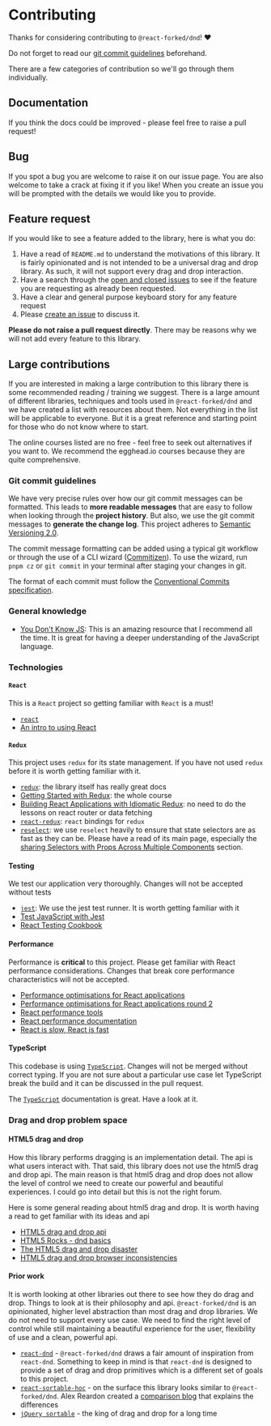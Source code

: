 # Contributing

Thanks for considering contributing to `@react-forked/dnd`! ❤️

Do not forget to read our [git commit guidelines](#-git-commit-guidelines) beforehand.

There are a few categories of contribution so we'll go through them individually.

## Documentation

If you think the docs could be improved - please feel free to raise a pull request!

## Bug

If you spot a bug you are welcome to raise it on our issue page. You are also welcome to take a crack at fixing it if you like! When you create an issue you will be prompted with the details we would like you to provide.

## Feature request

If you would like to see a feature added to the library, here is what you do:

1.  Have a read of `README.md` to understand the motivations of this library. It is fairly opinionated and is not intended to be a universal drag and drop library. As such, it will not support every drag and drop interaction.
2.  Have a search through the [open and closed issues](https://github.com/react-forked/dnd/issues?utf8=%E2%9C%93&q=is%3Aissue) to see if the feature you are requesting as already been requested.
3.  Have a clear and general purpose keyboard story for any feature request
4.  Please [create an issue](https://github.com/react-forked/dnd/issues/new) to discuss it.

**Please do not raise a pull request directly**. There may be reasons why we will not add every feature to this library.

## Large contributions

If you are interested in making a large contribution to this library there is some recommended reading / training we suggest. There is a large amount of different libraries, techniques and tools used in `@react-forked/dnd` and we have created a list with resources about them. Not everything in the list will be applicable to everyone. But it is a great reference and starting point for those who do not know where to start.

The online courses listed are no free - feel free to seek out alternatives if you want to. We recommend the egghead.io courses because they are quite comprehensive.

### Git commit guidelines

We have very precise rules over how our git commit messages can be formatted. This leads to **more readable messages** that are easy to follow when looking through the **project history**. But also, we use the git commit messages to **generate the change log**. This project adheres to [Semantic Versioning 2.0](http://semver.org/).

The commit message formatting can be added using a typical git workflow or through the use of a CLI
wizard ([Commitizen](https://github.com/commitizen/cz-cli)). To use the wizard, run `pnpm cz` or `git commit` in your terminal after staging your changes in git.

The format of each commit must follow the [Conventional Commits specification](https://www.conventionalcommits.org/en/v1.0.0/).

### General knowledge

- [You Don't Know JS](https://github.com/getify/You-Dont-Know-JS): This is an amazing resource that I recommend all the time. It is great for having a deeper understanding of the JavaScript language.

### Technologies

#### `React`

This is a `React` project so getting familiar with `React` is a must!

- [`react`](https://facebook.github.io/react/)
- [An intro to using React](https://egghead.io/courses/start-using-react-to-build-web-applications)

#### `Redux`

This project uses `redux` for its state management. If you have not used `redux` before it is worth getting familiar with it.

- [`redux`](http://redux.js.org/docs/introduction/): the library itself has really great docs
- [Getting Started with Redux](https://egghead.io/courses/getting-started-with-redux): the whole course
- [Building React Applications with Idiomatic Redux](https://egghead.io/courses/building-react-applications-with-idiomatic-redux): no need to do the lessons on react router or data fetching
- [`react-redux`](https://github.com/reactjs/react-redux): `react` bindings for `redux`
- [`reselect`](https://github.com/reactjs/reselect): we use `reselect` heavily to ensure that state selectors are as fast as they can be. Please have a read of its main page, especially the [sharing Selectors with Props Across Multiple Components](https://github.com/reactjs/reselect#sharing-selectors-with-props-across-multiple-components) section.

#### Testing

We test our application very thoroughly. Changes will not be accepted without tests

- [`jest`](https://facebook.github.io/jest/): We use the jest test runner. It is worth getting familiar with it
- [Test JavaScript with Jest](https://egghead.io/lessons/javascript-test-javascript-with-jest)
- [React Testing Cookbook](https://egghead.io/courses/react-testing-cookbook)

#### Performance

Performance is **critical** to this project. Please get familiar with React performance considerations. Changes that break core performance characteristics will not be accepted.

- [Performance optimisations for React applications](https://medium.com/@alexandereardon/performance-optimisations-for-react-applications-b453c597b191)
- [Performance optimisations for React applications round 2](https://medium.com/@alexandereardon/performance-optimisations-for-react-applications-round-2-2042e5c9af97)
- [React performance tools](https://facebook.github.io/react/docs/perf.html)
- [React performance documentation](https://facebook.github.io/react/docs/optimizing-performance.html)
- [React is slow, React is fast](https://marmelab.com/blog/2017/02/06/react-is-slow-react-is-fast.html)

#### TypeScript

This codebase is using [`TypeScript`](https://www.typescriptlang.org/). Changes will not be merged without correct typing. If you are not sure about a particular use case let TypeScript break the build and it can be discussed in the pull request.

The [`TypeScript`](https://www.typescriptlang.org/docs/handbook/intro.html) documentation is great. Have a look at it.

### Drag and drop problem space

#### HTML5 drag and drop

How this library performs dragging is an implementation detail. The api is what users interact with. That said, this library does not use the html5 drag and drop api. The main reason is that html5 drag and drop does not allow the level of control we need to create our powerful and beautiful experiences. I could go into detail but this is not the right forum.

Here is some general reading about html5 drag and drop. It is worth having a read to get familiar with its ideas and api

- [HTML5 drag and drop api](https://developer.mozilla.org/en-US/docs/Web/API/HTML_Drag_and_Drop_API)
- [HTML5 Rocks - dnd basics](https://www.html5rocks.com/en/tutorials/dnd/basics/)
- [The HTML5 drag and drop disaster](https://www.quirksmode.org/blog/archives/2009/09/the_html5_drag.html)
- [HTML5 drag and drop browser inconsistencies](http://mereskin.github.io/dnd/)

#### Prior work

It is worth looking at other libraries out there to see how they do drag and drop. Things to look at is their philosophy and api. `@react-forked/dnd` is an opinionated, higher level abstraction than most drag and drop libraries. We do not need to support every use case. We need to find the right level of control while still maintaining a beautiful experience for the user, flexibility of use and a clean, powerful api.

- [`react-dnd`](https://react-dnd.github.io/react-dnd/) - `@react-forked/dnd` draws a fair amount of inspiration from `react-dnd`. Something to keep in mind is that `react-dnd` is designed to provide a set of drag and drop primitives which is a different set of goals to this project.
- [`react-sortable-hoc`](https://github.com/clauderic/react-sortable-hoc/) - on the surface this library looks similar to `@react-forked/dnd`. Alex Reardon created a [comparison blog](https://medium.com/@alexandereardon/thanks-for-reaching-out-dimitar-nestorov-8c0bf9abe19) that explains the differences
- [`jQuery sortable`](http://jqueryui.com/sortable/) - the king of drag and drop for a long time
